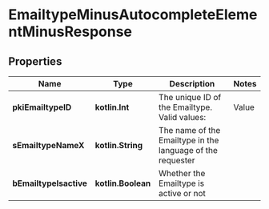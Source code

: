
# EmailtypeMinusAutocompleteElementMinusResponse

## Properties
Name | Type | Description | Notes
------------ | ------------- | ------------- | -------------
**pkiEmailtypeID** | **kotlin.Int** | The unique ID of the Emailtype.  Valid values:  |Value|Description| |-|-| |1|Office| |2|Home| | 
**sEmailtypeNameX** | **kotlin.String** | The name of the Emailtype in the language of the requester | 
**bEmailtypeIsactive** | **kotlin.Boolean** | Whether the Emailtype is active or not | 



